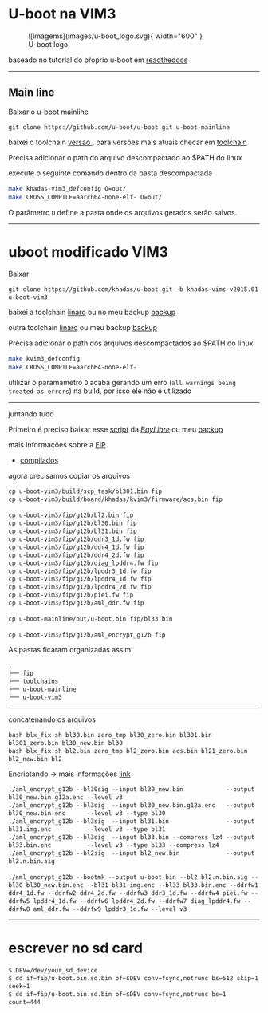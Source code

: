 # U-boot na VIM3

<figure markdown>
  ![imagems](images/u-boot_logo.svg){ width="600" }
  <figcaption>U-boot logo</figcaption>
</figure>


baseado no tutorial do pŕoprio u-boot em [readthedocs](https://u-boot.readthedocs.io/en/latest/board/amlogic/khadas-vim3.html)


---

## Main line

Baixar o u-boot mainline

```
git clone https://github.com/u-boot/u-boot.git u-boot-mainline
```

baixei o toolchain [versao ](https://drive.google.com/file/d/17MRLKZct7XoxGKUvNtmP1-R_l6z83PWw/view?usp=sharing), para versões mais atuais checar em [toolchain](https://developer.arm.com/downloads/-/gnu-a)

Precisa adicionar o path do arquivo descompactado ao $PATH do linux

execute o seguinte comando dentro da pasta descompactada

```{.sh linenums="1" title="Buildando o u-boot"}
make khadas-vim3_defconfig O=out/
make CROSS_COMPILE=aarch64-none-elf- O=out/
```

O parâmetro `O` define a pasta onde os arquivos gerados serão salvos.

---

# uboot modificado VIM3

Baixar 

```
git clone https://github.com/khadas/u-boot.git -b khadas-vims-v2015.01 u-boot-vim3
```

baixei a toolchain [linaro](https://releases.linaro.org/archive/13.11/components/toolchain/binaries/gcc-linaro-aarch64-none-elf-4.8-2013.11_linux.tar.xz) ou no meu backup [backup](https://drive.google.com/file/d/1cbF1GjMcCgsvowHB4tdbLCzDcqRGf4tM/view?usp=sharing)

outra toolchain [linaro](https://releases.linaro.org/archive/13.11/components/toolchain/binaries/gcc-linaro-arm-none-eabi-4.8-2013.11_linux.tar.xz) ou meu backup [backup](https://drive.google.com/file/d/1gsffeq5i8KmYtZEcpg7jhPz7pLVVV2Wm/view?usp=sharing)

Precisa adicionar o path dos arquivos descompactados ao $PATH do linux

```{.sh linenums="1" title="Buildando o u-boot VIM3"}
make kvim3_defconfig
make CROSS_COMPILE=aarch64-none-elf-
```

utilizar o paramametro `O` acaba gerando um erro (`all warnings being treated as errors`) na build, por isso ele não é utilizado

---

juntando tudo

Primeiro é preciso baixar esse [script](https://github.com/BayLibre/u-boot/releases/download/v2017.11-libretech-cc/blx_fix_g12a.sh) da [*BayLibre*](https://github.com/BayLibre/u-boot/) ou meu [backup](https://drive.google.com/file/d/1bcYf6pl_cHXMGyBidKRMvZm38R-PAe_0/view?usp=sharing)

mais informações sobre a [FIP](https://u-boot.readthedocs.io/en/latest/board/amlogic/pre-generated-fip.html)
+ [compilados](https://github.com/LibreELEC/amlogic-boot-fip/tree/master/khadas-vim3)


agora precisamos copiar os arquivos

```
cp u-boot-vim3/build/scp_task/bl301.bin fip 
cp u-boot-vim3/build/board/khadas/kvim3/firmware/acs.bin fip

cp u-boot-vim3/fip/g12b/bl2.bin fip
cp u-boot-vim3/fip/g12b/bl30.bin fip
cp u-boot-vim3/fip/g12b/bl31.bin fip
cp u-boot-vim3/fip/g12b/ddr3_1d.fw fip
cp u-boot-vim3/fip/g12b/ddr4_1d.fw fip
cp u-boot-vim3/fip/g12b/ddr4_2d.fw fip
cp u-boot-vim3/fip/g12b/diag_lpddr4.fw fip
cp u-boot-vim3/fip/g12b/lpddr3_1d.fw fip
cp u-boot-vim3/fip/g12b/lpddr4_1d.fw fip
cp u-boot-vim3/fip/g12b/lpddr4_2d.fw fip
cp u-boot-vim3/fip/g12b/piei.fw fip
cp u-boot-vim3/fip/g12b/aml_ddr.fw fip

cp u-boot-mainline/out/u-boot.bin fip/bl33.bin

cp u-boot-vim3/fip/g12b/aml_encrypt_g12b fip 
```

As pastas ficaram organizadas assim:

```
.
├── fip
├── toolchains
├── u-boot-mainline
└── u-boot-vim3
```

---

concatenando os arquivos

```
bash blx_fix.sh bl30.bin zero_tmp bl30_zero.bin bl301.bin bl301_zero.bin bl30_new.bin bl30
bash blx_fix.sh bl2.bin zero_tmp bl2_zero.bin acs.bin bl21_zero.bin bl2_new.bin bl2
```

Encriptando -> mais informações [link](https://github.com/angerman/meson64-tools)

```
./aml_encrypt_g12b --bl30sig --input bl30_new.bin            --output bl30_new.bin.g12a.enc --level v3
./aml_encrypt_g12b --bl3sig  --input bl30_new.bin.g12a.enc   --output bl30_new.bin.enc      --level v3 --type bl30
./aml_encrypt_g12b --bl3sig  --input bl31.bin                --output bl31.img.enc          --level v3 --type bl31
./aml_encrypt_g12b --bl3sig  --input bl33.bin --compress lz4 --output bl33.bin.enc          --level v3 --type bl33 --compress lz4
./aml_encrypt_g12b --bl2sig  --input bl2_new.bin             --output bl2.n.bin.sig

./aml_encrypt_g12b --bootmk --output u-boot-bin --bl2 bl2.n.bin.sig --bl30 bl30_new.bin.enc --bl31 bl31.img.enc --bl33 bl33.bin.enc --ddrfw1 ddr4_1d.fw --ddrfw2 ddr4_2d.fw --ddrfw3 ddr3_1d.fw --ddrfw4 piei.fw --ddrfw5 lpddr4_1d.fw --ddrfw6 lpddr4_2d.fw --ddrfw7 diag_lpddr4.fw --ddrfw8 aml_ddr.fw --ddrfw9 lpddr3_1d.fw --level v3
```

--- 

# escrever no sd card

```
$ DEV=/dev/your_sd_device
$ dd if=fip/u-boot.bin.sd.bin of=$DEV conv=fsync,notrunc bs=512 skip=1 seek=1
$ dd if=fip/u-boot.bin.sd.bin of=$DEV conv=fsync,notrunc bs=1 count=444
```